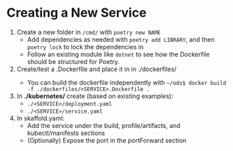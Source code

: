 # Creating a New Service

1. Create a new folder in `/cmd/` with `poetry new NAME`
    - Add dependencies as needed with `poetry add LIBRARY`, and then `poetry lock` to lock the dependencies in
    - Follow an existing module like `dotnet` to see how the Dockerfile should be structured for Poetry.
2. Create/test a <SERVICE>.Dockerfile and place it in in ./dockerfiles/
    - You can build the dockerfile independently with `~/ods$ docker build -f ./dockerfiles/<SERVICE>.Dockerfile .`
3. In **./kubernetes/** create (based on existing examples):
    - `./<SERVICE>/deployment.yaml`
    - `./<SERVICE>/service.yaml`
4. In skaffold.yaml:
    - Add the service under the build, profile/artifacts, and kubectl/manifests sections
    - (Optionally) Expose the port in the portForward section
